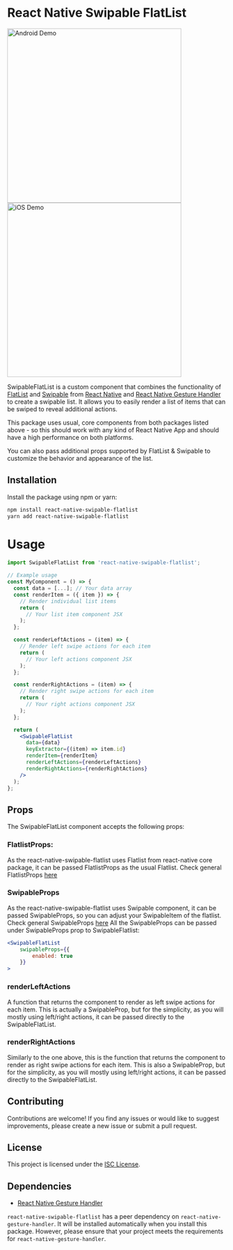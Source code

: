 # React Native Swipable FlatList

<div>
  <img src="gifs/demo_android.gif" alt="Android Demo" width="400" />
  <img src="gifs/demo_ios.gif" alt="iOS Demo" width="400" />
</div>

SwipableFlatList is a custom component that combines the functionality of [FlatList](https://reactnative.dev/docs/flatlist) and [Swipable](https://docs.swmansion.com/react-native-gesture-handler/docs/api/components/swipeable/) from [React Native]("https://reactnative.dev") and [React Native Gesture Handler](https://docs.swmansion.com/react-native-gesture-handler/docs/) to create a swipable list. It allows you to easily render a list of items that can be swiped to reveal additional actions.

This package uses usual, core components from both packages listed above - so this should work with any kind of React Native App and should have a high performance on both platforms.

You can also pass additional props supported by FlatList & Swipable to customize the behavior and appearance of the list.


## Installation

Install the package using npm or yarn:

```bash
npm install react-native-swipable-flatlist
yarn add react-native-swipable-flatlist
```
# Usage 

```jsx
import SwipableFlatList from 'react-native-swipable-flatlist';

// Example usage
const MyComponent = () => {
  const data = [...]; // Your data array
  const renderItem = ({ item }) => {
    // Render individual list items
    return (
      // Your list item component JSX
    );
  };

  const renderLeftActions = (item) => {
    // Render left swipe actions for each item
    return (
      // Your left actions component JSX
    );
  };

  const renderRightActions = (item) => {
    // Render right swipe actions for each item
    return (
      // Your right actions component JSX
    );
  };

  return (
    <SwipableFlatList
      data={data}
      keyExtractor={(item) => item.id}
      renderItem={renderItem}
      renderLeftActions={renderLeftActions}
      renderRightActions={renderRightActions}
    />
  );
};
```

## Props

The SwipableFlatList component accepts the following props:

### FlatlistProps: 

As the react-native-swipable-flatlist uses Flatlist from react-native core package, it can be passed FlatlistProps as the usual Flatlist.
Check general FlatlistProps [here](https://github.com/facebook/react-native-website/blob/main/docs/flatlist.md)

### SwipableProps

As the react-native-swipable-flatlist uses Swipable component, it can be passed SwipableProps, so you can adjust your SwipableItem of the flatlist.
Check general SwipableProps [here](https://docs.swmansion.com/react-native-gesture-handler/docs/api/components/swipeable/) 
All the SwipableProps can be passed under SwipableProps prop to SwipableFlatlist:

```jsx
<SwipableFlatList 
    swipableProps={{
        enabled: true 
    }}
>
```
### renderLeftActions

A function that returns the component to render as left swipe actions for each item. This is actually a SwipableProp, but for the simplicity, as you will mostly using left/right actions, it can be passed directly to the SwipableFlatList.

### renderRightActions

Similarly to the one above, this is the function that returns the component to render as right swipe actions for each item.
This is also a SwipableProp, but for the simplicity, as you will mostly using left/right actions, it can be passed directly to the SwipableFlatList.

## Contributing
Contributions are welcome! If you find any issues or would like to suggest improvements, please create a new issue or submit a pull request.

## License
This project is licensed under the [ISC License](https://opensource.org/licenses/ISC).

## Dependencies

- [React Native Gesture Handler](https://github.com/software-mansion/react-native-gesture-handler)

`react-native-swipable-flatlist` has a peer dependency on `react-native-gesture-handler`. It will be installed automatically when you install this package. However, please ensure that your project meets the requirements for `react-native-gesture-handler`.
